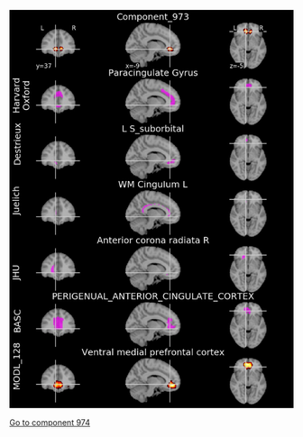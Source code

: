 


![973](preliminary/973.jpg "Component 973")

[Go to component 974](https://parietal-inria.github.io/MODL_atlas/1024/974 "Component 974")
